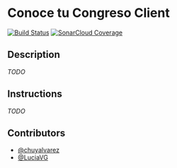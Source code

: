 # Conoce tu Congreso Client
[![Build Status](https://travis-ci.org/ConoceTuCongreso/client.svg?branch=develop)](https://travis-ci.org/ConoceTuCongreso/client)
[![SonarCloud Coverage](https://sonarcloud.io/api/project_badges/measure?project=ctc-client&metric=coverage)](https://sonarcloud.io/api/project_badges/measure?project=ctc-client&metric=coverage)

## Description
*TODO*

## Instructions
*TODO*

## Contributors
- [@chuyalvarez](https://github.com/chuyalvarez)
- [@LuciaVG](https://github.com/LuciaVG)